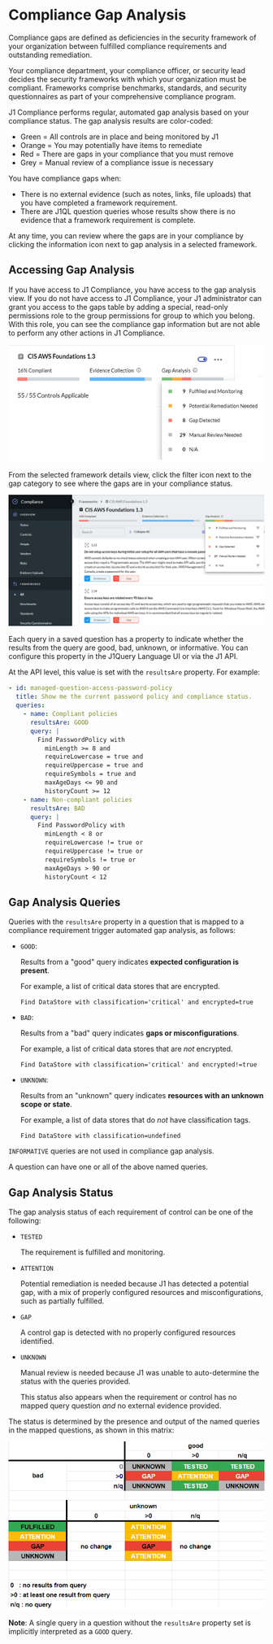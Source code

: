 # Compliance Gap Analysis

Compliance gaps are defined as deficiencies in the security framework of your organization between fulfilled compliance requirements and outstanding remediation.

Your compliance department, your compliance officer, or security lead decides the security frameworks with which your organization must be compliant. Frameworks comprise benchmarks, standards, and security questionnaires as part of your comprehensive compliance program. 

J1 Compliance performs regular, automated gap analysis based on your compliance status. The gap analysis results are color-coded:

- Green = All controls are in place and being monitored by J1
- Orange = You may potentially have items to remediate
- Red = There are gaps in your compliance that you must remove
- Grey = Manual review of a compliance issue is necessary

You have compliance gaps when:

- There is no external evidence (such as notes, links, file uploads) that you have completed a framework requirement.
- There are J1QL question queries whose results show there is no evidence that a framework requirement is complete.

At any time, you can review where the gaps are in your compliance by clicking the information icon next to gap analysis in a selected framework.

## Accessing Gap Analysis

If you have access to J1 Compliance, you have access to the gap analysis view. If you do not have access to J1 Compliance, your J1 administrator can grant you access to the gaps table by adding a special, read-only permissions role to the group permissions for group to which you belong. With this role, you can see the compliance gap information but are not able to perform any other actions in J1 Compliance.  




![](../assets/compliance-gap-analysis.png)



From the selected framework details view, click the filter icon next to the gap category to see where the gaps are in your compliance status. 


![](../assets/compliance-gaps.png)

Each query in a saved question has a property to indicate whether the results from the query are good, bad, unknown, or informative. You can configure this property in the J1Query Language UI or via the J1 API.

At the API level, this value is set with the `resultsAre` property. For example:

```yaml
- id: managed-question-access-password-policy
  title: Show me the current password policy and compliance status.
  queries:
    - name: Compliant policies
      resultsAre: GOOD
      query: |
        Find PasswordPolicy with
          minLength >= 8 and
          requireLowercase = true and
          requireUppercase = true and
          requireSymbols = true and
          maxAgeDays <= 90 and
          historyCount >= 12
    - name: Non-compliant policies
      resultsAre: BAD
      query: |
        Find PasswordPolicy with
          minLength < 8 or
          requireLowercase != true or
          requireUppercase != true or
          requireSymbols != true or
          maxAgeDays > 90 or
          historyCount < 12
```

## Gap Analysis Queries

Queries with the `resultsAre` property in a question that is mapped to a compliance
requirement trigger automated gap analysis, as follows:

- `GOOD`:

  Results from a "good" query indicates **expected configuration is present**.

  For example, a list of critical data stores that are encrypted.

  ```j1ql
  Find DataStore with classification='critical' and encrypted=true
  ```

- `BAD`:

  Results from a "bad" query indicates **gaps or misconfigurations**.

  For example, a list of critical data stores that are _not_ encrypted.

  ```j1ql
  Find DataStore with classification='critical' and encrypted!=true
  ```

- `UNKNOWN`:

  Results from an "unknown" query indicates **resources with an unknown scope or state**.

  For example, a list of data stores that do _not_ have classification tags.

  ```j1ql
  Find DataStore with classification=undefined
  ```

`INFORMATIVE` queries are not used in compliance gap analysis.

A question can have one or all of the above named queries.

## Gap Analysis Status

The gap analysis status of each requirement of control can be one of the
following:

- `TESTED`

  The requirement is fulfilled and monitoring.

- `ATTENTION`

  Potential remediation is needed because J1 has detected a potential gap, 
  with a mix of properly configured resources and misconfigurations, such 
  as partially fulfilled.

- `GAP`

  A control gap is detected with no properly configured resources identified.

- `UNKNOWN`

  Manual review is needed because J1 was unable to auto-determine the
  status with the queries provided.

  This status also appears when the requirement or control has no mapped query question _and_ no external evidence provided.

The status is determined by the presence and output of the named queries in the
mapped questions, as shown in this matrix:

![](../assets/compliance-query-gap-analysis-status-2.png)



**Note**: A single query in a question without the `resultsAre` property set is implicitly interpreted as a `GOOD` query.

